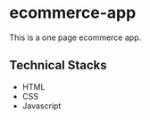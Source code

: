 # ecommerce-app

This is a one page ecommerce app. 

## Technical Stacks
- HTML 
- CSS 
- Javascript
